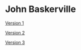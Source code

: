 # John Baskerville

[Version 1](https://jonathonwilsdon.github.io/baskerville/baskerville.html)

[Version 2](https://jonathonwilsdon.github.io/baskerville/baskervilletwo.html)

[Version 3](https://jonathonwilsdon.github.io/baskerville/baskervillethree.html)